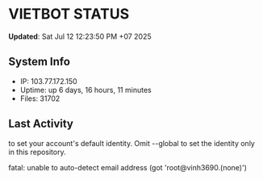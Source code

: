 # VIETBOT STATUS
**Updated**: Sat Jul 12 12:23:50 PM +07 2025

## System Info
- IP: 103.77.172.150
- Uptime: up 6 days, 16 hours, 11 minutes
- Files: 31702

## Last Activity

to set your account's default identity.
Omit --global to set the identity only in this repository.

fatal: unable to auto-detect email address (got 'root@vinh3690.(none)')
